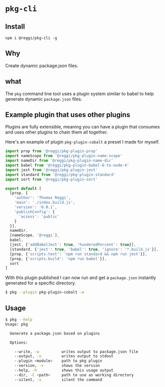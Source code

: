 # `pkg-cli`

## Install

`npm i @reggi/pkg-cli -g`

## Why

Create dynamic package.json files.

## what

The `pkg` command line tool uses a plugin system similar to babel to help generate dynamic `package.json` files.

## Example plugin that uses other plugins

Plugins are fully extensible, meaning you can have a plugin that consumes and uses other plugins to chain them all together. 

Here's an example of plugin `pkg-plugin-cobalt` a preset I made for myself.

```js
import prop from '@reggi/pkg-plugin-prop'
import nameScope from '@reggi/pkg-plugin-name-scope'
import nameDir from '@reggi/pkg-plugin-name-dir'
import babel from '@reggi/pkg-plugin-babel-6-to-node-4'
import jest from '@reggi/pkg-plugin-jest'
import standard from '@reggi/pkg-plugin-standard'
import sort from '@reggi/pkg-plugin-sort'

export default [
  [prop, {
    'author': 'Thomas Reggi',
    'main': './index.build.js',
    'version': '0.0.1',
    'publishConfig': {
      'access': 'public'
    }
  }],
  nameDir,
  [nameScope, '@reggi'],
  babel,
  [jest, {'addBabelJest': true, 'hunderedPercent': true}],
  [standard, {'jest': true, 'babel': true, 'ignore': '*.build.js'}],
  [prop, {'scripts.test': 'npm run standard && npm run jest'}],
  [prop, {'scripts.build': 'npm run babel'}],
  sort
]
```

With this plugin published I can now run and get a `package.json` instantly generated for a specific directory.

```bash
$ pkg --plugin pkg-plugin-cobalt -w
```

## Usage

```bash
$ pkg --help
Usage: pkg

  Generate a package.json based on plugins

  Options:

    --write, -w          writes output to package.json file
    --output, -o         writes output to stdout
    --plugin <module>    path to pkg plugin
    --version, -v        shows the version
    --help, -h           shows this usage output
    --dir, -C <path>     path to use as working directory
    --silent, -s         silent the command
```
